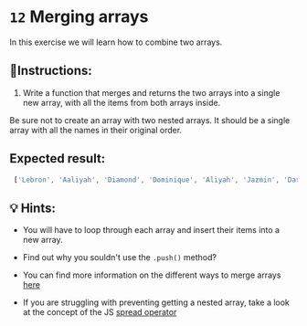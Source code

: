# `12` Merging arrays

In this exercise we will learn how to combine two arrays. 

## 📝Instructions:

1. Write a function that merges and returns the two arrays into a single new array, with all the items from both arrays inside.

Be sure not to create an array with two nested arrays. It should be a single array with all the names in their original order.


## Expected result:

```js
 ['Lebron', 'Aaliyah', 'Diamond', 'Dominique', 'Aliyah', 'Jazmin', 'Darnell', 'Lucas', 'Jake', 'Scott', 'Amy', 'Molly', 'Hannah', 'Lucas']
```

## 💡 Hints:

+ You will have to loop through each array and insert their items into a new array.

+ Find out why you souldn't use the `.push()` method? 

+ You can find more information on the different ways to merge arrays [here](https://dmitripavlutin.com/javascript-merge-arrays/)

+ If you are struggling with preventing getting a nested array, take a look at the concept of the JS [spread operator](https://www.educative.io/edpresso/what-is-the-spread-operator-in-javascript)






